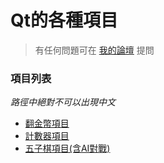 # Qt的各種項目
> 有任何問題可在 [我的論壇](http://macaucode.freecluster.eu/forum.php?mod=forumdisplay&fid=43) 提問
### 項目列表
_路徑中絕對不可以出現中文_
- [翻金幣項目](https://github.com/ngiokweng/QtProject/tree/master/CoinFlip)
- [計數器項目](https://github.com/ngiokweng/QtProject/tree/master/Calculator)
- [五子棋項目(含AI對戰)](https://github.com/ngiokweng/QtProject/tree/master/Gobang)
